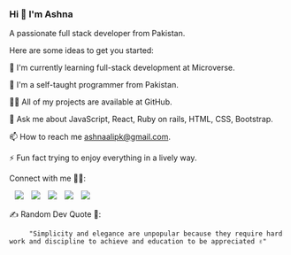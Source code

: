 ### Hi 👋 I'm Ashna 

A passionate full stack developer from Pakistan.

Here are some ideas to get you started:

🔭 I'm currently learning full-stack development at Microverse.

🌱 I'm a self-taught programmer from Pakistan.

👨‍💻 All of my projects are available at GitHub.

💬 Ask me about JavaScript, React, Ruby on rails, HTML, CSS, Bootstrap.

📫 How to reach me ashnaalipk@gmail.com.

⚡ Fun fact trying to enjoy everything in a lively way.

Connect with me 🤝🏻: 
 
 
 <a style="margin-left: 10px;"  target="_blank" href="https://www.linkedin.com/in/https://www.linkedin.com/in/ashna-ali-342151255/">
			<img src="https://img.icons8.com/doodle/40/000000/linkedin--v2.png"></a>
      <a style="margin-left: 10px;" target="_blank" href="https://github.com/Ashnaali3255">
		<img src="https://img.icons8.com/doodle/40/000000/github--v1.png"></a>   
    <a style="margin-left: 10px;" target="_blank" href="https://www.instagram.com/ashna_ali5/">
			<img src="https://img.icons8.com/doodle/40/000000/instagram-new--v2.png"></a>
      <a style="margin-left: 10px;" target="_blank" href="https://twitter.com/Ashna_Ali1">
			<img src="https://img.icons8.com/doodle/1x/twitter-squared--v2.png" ></a>
      <a style="margin-left: 10px;" target="_blank" href="https://www.youtube.com/channel/UCRZIH6K2zdE2t43IAVoEkeQ?view_as=subscriber">
				<img src="https://img.icons8.com/doodle/1x/youtube--v2.png" ></a>
      
      
✍ Random Dev Quote 🙌:

         "Simplicity and elegance are unpopular because they require hard work and discipline to achieve and education to be appreciated ✌"
         
         
     
